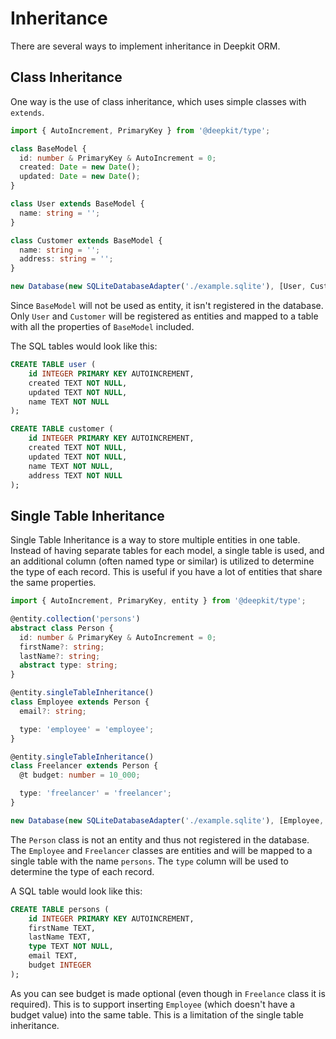 # Inheritance

There are several ways to implement inheritance in Deepkit ORM.

## Class Inheritance

One way is the use of class inheritance, which uses simple classes with `extends`.

```typescript
import { AutoIncrement, PrimaryKey } from '@deepkit/type';

class BaseModel {
  id: number & PrimaryKey & AutoIncrement = 0;
  created: Date = new Date();
  updated: Date = new Date();
}

class User extends BaseModel {
  name: string = '';
}

class Customer extends BaseModel {
  name: string = '';
  address: string = '';
}

new Database(new SQLiteDatabaseAdapter('./example.sqlite'), [User, Customer]);
```

Since `BaseModel` will not be used as entity, it isn't registered in the database. Only `User` and `Customer` will be registered as entities and mapped to a table with all the properties of `BaseModel` included.

The SQL tables would look like this:

```sql
CREATE TABLE user (
    id INTEGER PRIMARY KEY AUTOINCREMENT,
    created TEXT NOT NULL,
    updated TEXT NOT NULL,
    name TEXT NOT NULL
);

CREATE TABLE customer (
    id INTEGER PRIMARY KEY AUTOINCREMENT,
    created TEXT NOT NULL,
    updated TEXT NOT NULL,
    name TEXT NOT NULL,
    address TEXT NOT NULL
);
```

## Single Table Inheritance

Single Table Inheritance is a way to store multiple entities in one table. Instead of having separate tables for each model, a single table is used, and an additional column (often named type or similar) is utilized to determine the type of each record. This is useful if you have a lot of entities that share the same properties.

```typescript
import { AutoIncrement, PrimaryKey, entity } from '@deepkit/type';

@entity.collection('persons')
abstract class Person {
  id: number & PrimaryKey & AutoIncrement = 0;
  firstName?: string;
  lastName?: string;
  abstract type: string;
}

@entity.singleTableInheritance()
class Employee extends Person {
  email?: string;

  type: 'employee' = 'employee';
}

@entity.singleTableInheritance()
class Freelancer extends Person {
  @t budget: number = 10_000;

  type: 'freelancer' = 'freelancer';
}

new Database(new SQLiteDatabaseAdapter('./example.sqlite'), [Employee, Freelancer]);
```

The `Person` class is not an entity and thus not registered in the database. The `Employee` and `Freelancer` classes are entities and will be mapped to a single table with the name `persons`. The `type` column will be used to determine the type of each record.

A SQL table would look like this:

```sql
CREATE TABLE persons (
    id INTEGER PRIMARY KEY AUTOINCREMENT,
    firstName TEXT,
    lastName TEXT,
    type TEXT NOT NULL,
    email TEXT,
    budget INTEGER
);
```

As you can see budget is made optional (even though in `Freelance` class it is required). This is to support inserting `Employee` (which doesn't have a budget value)
into the same table. This is a limitation of the single table inheritance.
